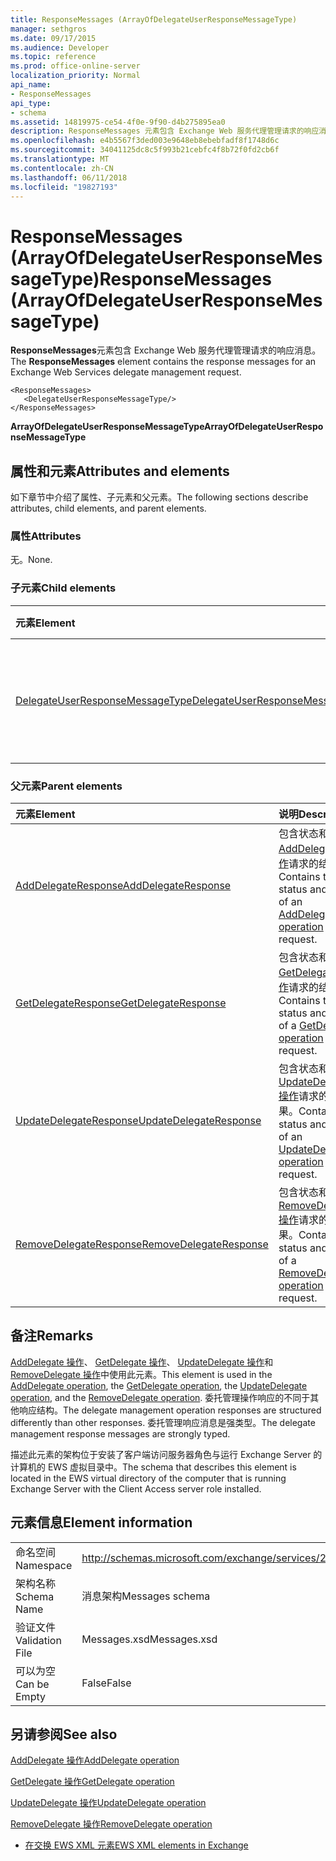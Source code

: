 ```yaml
---
title: ResponseMessages (ArrayOfDelegateUserResponseMessageType)
manager: sethgros
ms.date: 09/17/2015
ms.audience: Developer
ms.topic: reference
ms.prod: office-online-server
localization_priority: Normal
api_name:
- ResponseMessages
api_type:
- schema
ms.assetid: 14819975-ce54-4f0e-9f90-d4b275895ea0
description: ResponseMessages 元素包含 Exchange Web 服务代理管理请求的响应消息。
ms.openlocfilehash: e4b5567f3ded003e9648eb8ebebfadf8f1748d6c
ms.sourcegitcommit: 34041125dc8c5f993b21cebfc4f8b72f0fd2cb6f
ms.translationtype: MT
ms.contentlocale: zh-CN
ms.lasthandoff: 06/11/2018
ms.locfileid: "19827193"
---
```

# <a name="responsemessages-arrayofdelegateuserresponsemessagetype"></a><span data-ttu-id="ec805-103">ResponseMessages (ArrayOfDelegateUserResponseMessageType)</span><span class="sxs-lookup"><span data-stu-id="ec805-103">ResponseMessages (ArrayOfDelegateUserResponseMessageType)</span></span>

<span data-ttu-id="ec805-104">**ResponseMessages**元素包含 Exchange Web 服务代理管理请求的响应消息。</span><span class="sxs-lookup"><span data-stu-id="ec805-104">The **ResponseMessages** element contains the response messages for an Exchange Web Services delegate management request.</span></span> 
  
```
<ResponseMessages>
   <DelegateUserResponseMessageType/>
</ResponseMessages>
```

 <span data-ttu-id="ec805-105">**ArrayOfDelegateUserResponseMessageType**</span><span class="sxs-lookup"><span data-stu-id="ec805-105">**ArrayOfDelegateUserResponseMessageType**</span></span>
## <a name="attributes-and-elements"></a><span data-ttu-id="ec805-106">属性和元素</span><span class="sxs-lookup"><span data-stu-id="ec805-106">Attributes and elements</span></span>

<span data-ttu-id="ec805-107">如下章节中介绍了属性、子元素和父元素。</span><span class="sxs-lookup"><span data-stu-id="ec805-107">The following sections describe attributes, child elements, and parent elements.</span></span>
  
### <a name="attributes"></a><span data-ttu-id="ec805-108">属性</span><span class="sxs-lookup"><span data-stu-id="ec805-108">Attributes</span></span>

<span data-ttu-id="ec805-109">无。</span><span class="sxs-lookup"><span data-stu-id="ec805-109">None.</span></span>
  
### <a name="child-elements"></a><span data-ttu-id="ec805-110">子元素</span><span class="sxs-lookup"><span data-stu-id="ec805-110">Child elements</span></span>

|<span data-ttu-id="ec805-111">**元素**</span><span class="sxs-lookup"><span data-stu-id="ec805-111">**Element**</span></span>|<span data-ttu-id="ec805-112">**说明**</span><span class="sxs-lookup"><span data-stu-id="ec805-112">**Description**</span></span>|
|:-----|:-----|
|[<span data-ttu-id="ec805-113">DelegateUserResponseMessageType</span><span class="sxs-lookup"><span data-stu-id="ec805-113">DelegateUserResponseMessageType</span></span>](delegateuserresponsemessagetype.md) <br/> |<span data-ttu-id="ec805-114">包含委派管理操作的响应消息。</span><span class="sxs-lookup"><span data-stu-id="ec805-114">Contains response messages for delegate management operations.</span></span>  <br/> |
   
### <a name="parent-elements"></a><span data-ttu-id="ec805-115">父元素</span><span class="sxs-lookup"><span data-stu-id="ec805-115">Parent elements</span></span>

|<span data-ttu-id="ec805-116">**元素**</span><span class="sxs-lookup"><span data-stu-id="ec805-116">**Element**</span></span>|<span data-ttu-id="ec805-117">**说明**</span><span class="sxs-lookup"><span data-stu-id="ec805-117">**Description**</span></span>|
|:-----|:-----|
|[<span data-ttu-id="ec805-118">AddDelegateResponse</span><span class="sxs-lookup"><span data-stu-id="ec805-118">AddDelegateResponse</span></span>](adddelegateresponse.md) <br/> |<span data-ttu-id="ec805-119">包含状态和[AddDelegate 操作](adddelegate-operation.md)请求的结果。</span><span class="sxs-lookup"><span data-stu-id="ec805-119">Contains the status and result of an [AddDelegate operation](adddelegate-operation.md) request.</span></span>  <br/> |
|[<span data-ttu-id="ec805-120">GetDelegateResponse</span><span class="sxs-lookup"><span data-stu-id="ec805-120">GetDelegateResponse</span></span>](getdelegateresponse.md) <br/> |<span data-ttu-id="ec805-121">包含状态和[GetDelegate 操作](getdelegate-operation.md)请求的结果。</span><span class="sxs-lookup"><span data-stu-id="ec805-121">Contains the status and result of a [GetDelegate operation](getdelegate-operation.md) request.</span></span>  <br/> |
|[<span data-ttu-id="ec805-122">UpdateDelegateResponse</span><span class="sxs-lookup"><span data-stu-id="ec805-122">UpdateDelegateResponse</span></span>](updatedelegateresponse.md) <br/> |<span data-ttu-id="ec805-123">包含状态和[UpdateDelegate 操作](updatedelegate-operation.md)请求的结果。</span><span class="sxs-lookup"><span data-stu-id="ec805-123">Contains the status and result of an [UpdateDelegate operation](updatedelegate-operation.md) request.</span></span>  <br/> |
|[<span data-ttu-id="ec805-124">RemoveDelegateResponse</span><span class="sxs-lookup"><span data-stu-id="ec805-124">RemoveDelegateResponse</span></span>](removedelegateresponse.md) <br/> |<span data-ttu-id="ec805-125">包含状态和[RemoveDelegate 操作](removedelegate-operation.md)请求的结果。</span><span class="sxs-lookup"><span data-stu-id="ec805-125">Contains the status and result of a [RemoveDelegate operation](removedelegate-operation.md) request.</span></span>  <br/> |
   
## <a name="remarks"></a><span data-ttu-id="ec805-126">备注</span><span class="sxs-lookup"><span data-stu-id="ec805-126">Remarks</span></span>

<span data-ttu-id="ec805-127">[AddDelegate 操作](adddelegate-operation.md)、 [GetDelegate 操作](getdelegate-operation.md)、 [UpdateDelegate 操作](updatedelegate-operation.md)和[RemoveDelegate 操作](removedelegate-operation.md)中使用此元素。</span><span class="sxs-lookup"><span data-stu-id="ec805-127">This element is used in the [AddDelegate operation](adddelegate-operation.md), the [GetDelegate operation](getdelegate-operation.md), the [UpdateDelegate operation](updatedelegate-operation.md), and the [RemoveDelegate operation](removedelegate-operation.md).</span></span> <span data-ttu-id="ec805-128">委托管理操作响应的不同于其他响应结构。</span><span class="sxs-lookup"><span data-stu-id="ec805-128">The delegate management operation responses are structured differently than other responses.</span></span> <span data-ttu-id="ec805-129">委托管理响应消息是强类型。</span><span class="sxs-lookup"><span data-stu-id="ec805-129">The delegate management response messages are strongly typed.</span></span>
  
<span data-ttu-id="ec805-130">描述此元素的架构位于安装了客户端访问服务器角色与运行 Exchange Server 的计算机的 EWS 虚拟目录中。</span><span class="sxs-lookup"><span data-stu-id="ec805-130">The schema that describes this element is located in the EWS virtual directory of the computer that is running Exchange Server with the Client Access server role installed.</span></span>
  
## <a name="element-information"></a><span data-ttu-id="ec805-131">元素信息</span><span class="sxs-lookup"><span data-stu-id="ec805-131">Element information</span></span>

|||
|:-----|:-----|
|<span data-ttu-id="ec805-132">命名空间</span><span class="sxs-lookup"><span data-stu-id="ec805-132">Namespace</span></span>  <br/> |http://schemas.microsoft.com/exchange/services/2006/messages  <br/> |
|<span data-ttu-id="ec805-133">架构名称</span><span class="sxs-lookup"><span data-stu-id="ec805-133">Schema Name</span></span>  <br/> |<span data-ttu-id="ec805-134">消息架构</span><span class="sxs-lookup"><span data-stu-id="ec805-134">Messages schema</span></span>  <br/> |
|<span data-ttu-id="ec805-135">验证文件</span><span class="sxs-lookup"><span data-stu-id="ec805-135">Validation File</span></span>  <br/> |<span data-ttu-id="ec805-136">Messages.xsd</span><span class="sxs-lookup"><span data-stu-id="ec805-136">Messages.xsd</span></span>  <br/> |
|<span data-ttu-id="ec805-137">可以为空</span><span class="sxs-lookup"><span data-stu-id="ec805-137">Can be Empty</span></span>  <br/> |<span data-ttu-id="ec805-138">False</span><span class="sxs-lookup"><span data-stu-id="ec805-138">False</span></span>  <br/> |
   
## <a name="see-also"></a><span data-ttu-id="ec805-139">另请参阅</span><span class="sxs-lookup"><span data-stu-id="ec805-139">See also</span></span>



[<span data-ttu-id="ec805-140">AddDelegate 操作</span><span class="sxs-lookup"><span data-stu-id="ec805-140">AddDelegate operation</span></span>](adddelegate-operation.md)
  
[<span data-ttu-id="ec805-141">GetDelegate 操作</span><span class="sxs-lookup"><span data-stu-id="ec805-141">GetDelegate operation</span></span>](getdelegate-operation.md)
  
[<span data-ttu-id="ec805-142">UpdateDelegate 操作</span><span class="sxs-lookup"><span data-stu-id="ec805-142">UpdateDelegate operation</span></span>](updatedelegate-operation.md)
  
[<span data-ttu-id="ec805-143">RemoveDelegate 操作</span><span class="sxs-lookup"><span data-stu-id="ec805-143">RemoveDelegate operation</span></span>](removedelegate-operation.md)


- [<span data-ttu-id="ec805-144">在交换 EWS XML 元素</span><span class="sxs-lookup"><span data-stu-id="ec805-144">EWS XML elements in Exchange</span></span>](ews-xml-elements-in-exchange.md)

